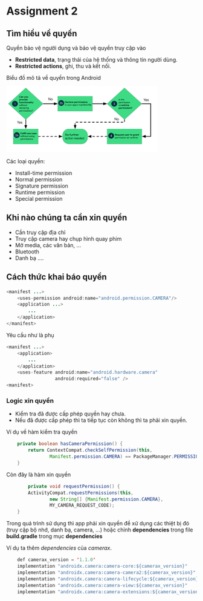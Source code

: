 # Assignment 2

## Tìm hiểu về quyền

Quyền bảo vệ người dụng và bảo vệ quyền truy cập vào

- **Restricted data**, trạng thái của hệ thống và thông tin người dùng.
- **Restricted actions**, ghi, thu và kết nối.

Biểu đồ mô tả về quyền trong Android

<img src="./images/permission_1.svg" width=400dp>

Các loại quyền:

- Install-time permission
- Normal permission
- Signature permission
- Runtime permission
- Special permission

## Khi nào chúng ta cần xin quyền

- Cần truy cập địa chỉ
- Truy cập camera hay chụp hình quay phim
- Mở media, các văn bản, ...
- Bluetooth
- Danh bạ
  ....

## Cách thức khai báo quyền

```Java
<manifest ...>
    <uses-permission android:name="android.permission.CAMERA"/>
    <application ...>
        ...
    </application>
</manifest>
```

Yêu cầu như là phụ

```Java
<manifest ...>
    <application>
        ...
    </application>
    <uses-feature android:name="android.hardware.camera"
                  android:required="false" />
<manifest>
```

### Logic xin quyền

- Kiểm tra đã được cấp phép quyền hay chưa.
- Nếu đã được cấp phép thì ta tiếp tục còn không thì ta phải xin quyền.

Ví dụ về hàm kiểm tra quyền

```Java
    private boolean hasCameraPermission() {
        return ContextCompat.checkSelfPermission(this,
                Manifest.permission.CAMERA) == PackageManager.PERMISSION_GRANTED;
    }
```

Còn đây là hàm xin quyền

```Java
        private void requestPermission() {
        ActivityCompat.requestPermissions(this,
                new String[] {Manifest.permission.CAMERA},
                MY_CAMERA_REQUEST_CODE);
    }

```

Trong quá trình sử dụng thì app phải xin quyền đề xử dụng các thiệt bị đó (truy cập
bộ nhớ, danh bạ, camera, ...) hoặc chỉnh **dependencies** trong file **build.gradle**
trong mục **dependencies**

Ví dụ ta thêm _dependencies_ của _camerax_.

```Java
    def camerax_version = '1.1.0'
    implementation "androidx.camera:camera-core:${camerax_version}"
    implementation "androidx.camera:camera-camera2:${camerax_version}"
    implementation "androidx.camera:camera-lifecycle:${camerax_version}"
    implementation "androidx.camera:camera-view:${camerax_version}"
    implementation "androidx.camera:camera-extensions:${camerax_version}"
```
